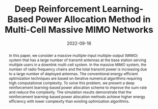 ---
title: "Deep Reinforcement Learning-Based Power Allocation Method in Multi-Cell Massive MIMO Networks"
collection: publications
permalink: /publication/2022-ws1
date: 2022-09-16
venue: 'The 14th Workshop on Convergent and Smart Media Systems (CSMS)'
# paperurl: '/files/pdf/research/WS1_An Actor Critic Deep Reinforcement Learning Based Antenna Selection for MIMO Systems.pdf'
# slidesurl: 'http://academicpages.github.io/files/slides1.pdf'
pubtype: 'workshop'
# just display our icon symbols
# link: ' '
# code: 'https://github.com/FIVEYOUNGWOO/Reinforcement-Learning-Based-MIMO-Antenna-Selection'
github: 'https://github.com/FIVEYOUNGWOO/Reinforcement-Learning-Based-MIMO-Antenna-Selection'
citation: '<strong>Youngwoo Oh</strong> and Wooyeol Choi. &quot;Deep Reinforcement Learning-Based Power Allocation Method in Multi-Cell Massive MIMO Networks.&quot; <i>The 14th Workshop on Convergent and Smart Media Systems (CSMS)</i>, Jeju, Republic of Korea, September 16-18, 2022. (<u>Status: Presented on 2022.09.16.</u>)'
excerpt_separator: ""
abstract: "In this paper, we consider a massive multiple-input multiple-output (MIMO) system that has a large number of transmit antennas at the base station serving multiple users in a downlink multi-cell system. In the massive MIMO system, the number of radio frequency chains and the total transmit power is increasing due to a large number of deployed antennas. The conventional energy-efficient optimization techniques are based on iterative numerical algorithms requiring high computational complexity. To solve this problem, we present a deep reinforcement learning-based power allocation scheme to improve the sum-rate and reduce the complexity. The simulation results demonstrate that the reinforcement learning-based power allocation methods achieve higher energy efficiency with lower complexity than existing optimization algorithms."
---